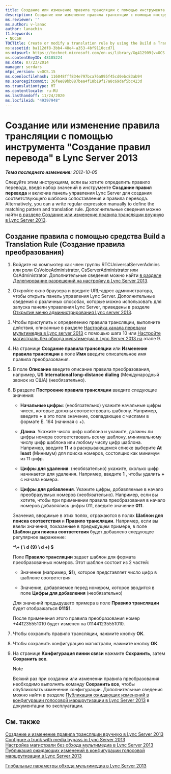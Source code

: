 ```yaml
---
title: Создание или изменение правила трансляции с помощью инструмента "Создание правил перевода"
description: Создание или изменение правила трансляции с помощью инструмента "Создание правил перевода".
ms.reviewer: ''
ms.author: v-lanac
author: lanachin
f1.keywords:
- NOCSH
TOCTitle: Create or modify a translation rule by using the Build a Translation Rule tool
ms:assetid: ba112df8-3bb4-48e4-a353-4bf9110ccd71
ms:mtpsurl: https://technet.microsoft.com/en-us/library/Gg412909(v=OCS.15)
ms:contentKeyID: 48185224
ms.date: 07/23/2014
manager: serdars
mtps_version: v=OCS.15
ms.openlocfilehash: 116048fff834e797bca76a895f45cd0ebc83ab94
ms.sourcegitcommit: 36fee89bb887bea4f18b19f17a8c69daf5bc423d
ms.translationtype: MT
ms.contentlocale: ru-RU
ms.lasthandoff: 11/24/2020
ms.locfileid: "49397948"
---
```

# <a name="create-or-modify-a-translation-rule-by-using-the-build-a-translation-rule-tool-in-lync-server-2013"></a>Создание или изменение правила трансляции с помощью инструмента "Создание правил перевода" в Lync Server 2013

<div data-xmlns="http://www.w3.org/1999/xhtml">

<div class="topic" data-xmlns="http://www.w3.org/1999/xhtml" data-msxsl="urn:schemas-microsoft-com:xslt" data-cs="https://msdn.microsoft.com/">

<div data-asp="https://msdn2.microsoft.com/asp">



</div>

<div id="mainSection">

<div id="mainBody">

<span> </span>

_**Тема последнего изменения:** 2012-10-05_

Следуйте этим инструкциям, если вы хотите определить правило перевода, введя набор значений в инструменте **Создание правил перевода** и включив панель управления Lync Server для создания соответствующего шаблона сопоставления и правила перевода. Alternatively, you can a write regular expression manually to define the matching pattern and translation rule. Дополнительные сведения можно найти [в разделе Создание или изменение правила трансляции вручную в Lync Server 2013](lync-server-2013-create-or-modify-a-translation-rule-manually.md).

<div>

## <a name="to-define-a-rule-by-using-the-build-a-translation-rule-tool"></a>Создание правила с помощью средства Build a Translation Rule (Создание правила преобразования)

1.  Войдите на компьютер как член группы RTCUniversalServerAdmins или роли CsVoiceAdministrator, CsServerAdministrator или CsAdministrator. Дополнительные сведения можно найти [в разделе Делегирование разрешений на настройку в Lync Server 2013](lync-server-2013-delegate-setup-permissions.md).

2.  Откройте окно браузера и введите URL-адрес администратора, чтобы открыть панель управления Lync Server. Дополнительные сведения о различных способах, которые можно использовать для запуска панели управления Lync Server, приведены в разделе [Открытие меню администрирования Lync server 2013](lync-server-2013-open-lync-server-administrative-tools.md).

3.  Чтобы приступить к определению правила трансляции, выполните действия, описанные в разделе [Настройка канала передачи мультимедиа в Lync server 2013](lync-server-2013-configure-a-trunk-with-media-bypass.md) с помощью шага 10 или [Настройте магистраль без обхода мультимедиа в Lync Server 2013 на](lync-server-2013-configure-a-trunk-without-media-bypass.md) этапе 9.

4.  На странице **Создание правила трансляции** или **Изменение правила трансляции** в поле **Имя** введите описательное имя правила преобразования.

5.  В поле **Описание** введите описание правила преобразования, например, **US International long-distance dialing** (Международный звонок из США) (необязательно).

6.  В разделе **Построение правила трансляции** введите следующие значения:
    
      - **Начальные цифры**: (необязательно) укажите начальные цифры чисел, которые должны соответствовать шаблону. Например, введите **+** в это поле значение, совпадающее с числами в формате E. 164 (начиная с +).
    
      - **Длина**. Укажите число цифр шаблона и укажите, должны ли цифры номера соответствовать всему шаблону, минимальному числу цифр шаблона или любому числу цифр шаблона. Например, введите **11** и в раскрывающемся списке выберите **At least** (Минимум) для поиска номеров, состоящих как минимум из 11 цифр.
    
      - **Цифры для удаления**: (необязательно) укажите, сколько цифр начинается для удаления. Например, введите **1** , чтобы удалить **+** с начала номера.
    
      - **Цифры для добавления**. Укажите цифры, добавляемые в начало преобразуемых номеров (необязательно). Например, если вы хотите, чтобы при применении правила преобразования в начало номеров добавлялись цифры 011, введите значение **011**.
    
    Значения, вводимые в этих полях, отражаются в полях **Шаблон для поиска соответствия** и **Правило трансляции**. Например, если вы ввели значения, показанные в предыдущем примере, в поле **Шаблон для поиска соответствия** будет добавлено следующее регулярное выражение:
    
    **^\\+ ( \\ d {9} \\ d +) $**
    
    Поле **Правило трансляции** задает шаблон для формата преобразованных номеров. Этот шаблон состоит из 2 частей:
    
      - Значение (например, **$1**), которое представляет число цифр в шаблоне соответствия
    
      - Значение, добавляемое перед номером, которое вводится в поле **Цифры для добавления** (необязательно)
    
    Для значений предыдущего примера в поле **Правило трансляции** будет отображаться **011$1**.
    
    После применения этого правила преобразования номер +441235551010 будет изменен на 011441235551010.

7.  Чтобы сохранить правило трансляции, нажмите кнопку **ОК**.

8.  Чтобы сохранить конфигурацию магистрали, нажмите кнопку **ОК**.

9.  На странице **Конфигурация линии связи** нажмите **Сохранить**, затем **Сохранить все**.
    
    <div>
    

    > [!NOTE]
    > Всякий раз при создании или изменении правила преобразования необходимо выполнять команду <STRONG>Сохранить все</STRONG>, чтобы опубликовать изменение конфигурации. Дополнительные сведения можно найти в разделе <A href="lync-server-2013-publish-pending-changes-to-the-voice-routing-configuration.md">Публикация ожидающих изменений в конфигурации голосовой маршрутизации в Lync Server 2013</A> в документации по эксплуатации.

    
    </div>

</div>

<div>

## <a name="see-also"></a>См. также


[Создание и изменение правила трансляции вручную в Lync Server 2013](lync-server-2013-create-or-modify-a-translation-rule-manually.md)  
[Configure a trunk with media bypass in Lync Server 2013](lync-server-2013-configure-a-trunk-with-media-bypass.md)  
[Настройка магистрали без обхода мультимедиа в Lync Server 2013](lync-server-2013-configure-a-trunk-without-media-bypass.md)  
[Публикация ожидающих изменений в конфигурации голосовой маршрутизации в Lync Server 2013](lync-server-2013-publish-pending-changes-to-the-voice-routing-configuration.md)  


[Глобальные параметры обхода мультимедиа в Lync Server 2013](lync-server-2013-global-media-bypass-options.md)  
  

</div>

</div>

<span> </span>

</div>

</div>

</div>

